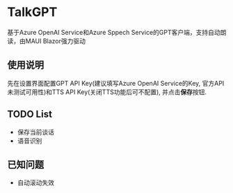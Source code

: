 # TalkGPT
基于Azure OpenAI Service和Azure Sppech Service的GPT客户端，支持自动朗读，由MAUI Blazor强力驱动

## 使用说明

先在设置界面配置GPT API Key(建议填写Azure OpenAI Service的Key, 官方API未测试可用性)和TTS API Key(关闭TTS功能后可不配置), 并点击**保存**按钮.

## TODO List

+ 保存当前谈话
+ 语音识别

## 已知问题

+ 自动滚动失效
